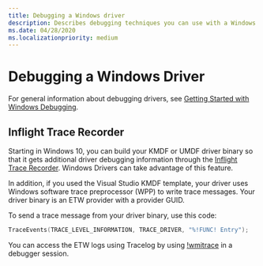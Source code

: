 ```yaml
---
title: Debugging a Windows driver
description: Describes debugging techniques you can use with a Windows driver, in particular the Inflight Trace Recorder.
ms.date: 04/28/2020
ms.localizationpriority: medium
---
```


# Debugging a Windows Driver 

For general information about debugging drivers, see [Getting Started with Windows Debugging](../debugger/getting-started-with-windows-debugging.md).

## Inflight Trace Recorder

Starting in Windows 10, you can build your KMDF or UMDF driver binary so that it gets additional driver debugging information through the [Inflight Trace Recorder](../devtest/using-wpp-recorder.md). Windows Drivers can take advantage of this feature.

In addition, if you used the Visual Studio KMDF template, your driver uses Windows software trace preprocessor (WPP) to write trace messages. Your driver binary is an ETW provider with a provider GUID.

To send a trace message from your driver binary, use this code:

   ```cpp
   TraceEvents(TRACE_LEVEL_INFORMATION, TRACE_DRIVER, "%!FUNC! Entry");
   ```

You can access the ETW logs using Tracelog by using [!wmitrace](../debugger/wmi-tracing-extensions--wmitrace-dll-.md) in a debugger session.
